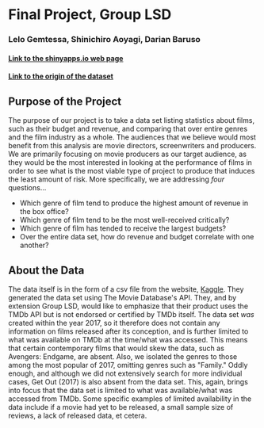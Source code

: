 # Final Project, Group LSD
### Lelo Gemtessa, Shinichiro Aoyagi, Darian Baruso
#### [Link to the shinyapps.io web page]()
#### [Link to the origin of the dataset](https://www.kaggle.com/tmdb/tmdb-movie-metadata#tmdb_5000_movies.csv)

## Purpose of the Project
The purpose of our project is to take a data set listing statistics about films, such as
their budget and revenue, and comparing that over entire genres and the film industry as a
whole. The audiences that we believe would most benefit from this analysis are movie
directors, screenwriters and producers. We are primarily focusing on movie producers as our
target audience, as they would be the most interested in looking at the performance of
films in order to see what is the most viable type of project to produce that induces the
least amount of risk. More specifically, we are addressing _four_ questions...

* Which genre of film tend to produce the highest amount of revenue in the box office?
* Which genre of film tend to be the most well-received critically?
* Which genre of film has tended to receive the largest budgets?
* Over the entire data set, how do revenue and budget correlate with one another?

## About the Data
The data itself is in the form of a csv file from the website,
[Kaggle](https://www.kaggle.com/tmdb/tmdb-movie-metadata#tmdb_5000_movies.csv). They
generated the data set using The Movie Database's API. They, and by extension Group LSD,
would like to emphasize that their product uses the TMDb API but is not endorsed or
certified by TMDb itself. The data set _was_ created within the year 2017, so it
therefore does not contain any information on films released after its conception, and is
further limited to what was available on TMDb at the time/what was accessed. This means
that certain contemporary films that would skew the data, such as Avengers: Endgame, are
absent. Also, we isolated the genres to those among the most popular of 2017, omitting
genres such as "Family." Oddly enough, and although we did not extensively search for
more individual cases, Get Out (2017) is also absent from the data set. This, again,
brings into focus that the data set is limited to what was available/what was accessed
from TMDb. Some specific examples of limited availability in the data include if a movie
had yet to be released, a small sample size of reviews, a lack of released data, et
cetera.



